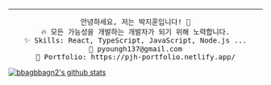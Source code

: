  ---
 
 <p align="center">
  <samp>
  안녕하세요, 저는 박지훈입니다! 👋 <br>
  🔥 모든 가능성을 개발하는 개발자가 되기 위해 노력합니다. <br>
  ✨ Skills: React, TypeScript, JavaScript, Node.js ... <br>
  📧 pyoungh137@gmail.com <br>
  💼 Portfolio: https://pjh-portfolio.netlify.app/

 [![bbagbbagn2's github stats](https://github-readme-stats.vercel.app/api/top-langs/?username=bbagbbagn2&show_icons=true&hide_border=true&title_color=004386&icon_color=004386&layout=compact)](https://github.com/bbagbbagn2)
 </samp>
</p>
